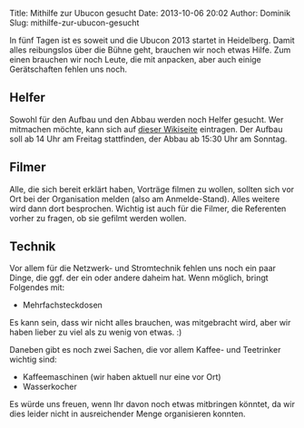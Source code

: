 Title: Mithilfe zur Ubucon gesucht
Date: 2013-10-06 20:02
Author: Dominik
Slug: mithilfe-zur-ubucon-gesucht

In fünf Tagen ist es soweit und die Ubucon 2013 startet in Heidelberg.
Damit alles reibungslos über die Bühne geht, brauchen wir noch etwas
Hilfe. Zum einen brauchen wir noch Leute, die mit anpacken, aber auch
einige Gerätschaften fehlen uns noch.


Helfer
------


Sowohl für den Aufbau und den Abbau werden noch Helfer gesucht. Wer
mitmachen möchte, kann sich auf [dieser
Wikiseite](http://wiki.ubucon.de/doku.php/ubucon:2013:helfer_vor_ort)
eintragen. Der Aufbau soll ab 14 Uhr am Freitag stattfinden, der Abbau
ab 15:30 Uhr am Sonntag.


Filmer
------


Alle, die sich bereit erklärt haben, Vorträge filmen zu wollen, sollten
sich vor Ort bei der Organisation melden (also am Anmelde-Stand). Alles
weitere wird dann dort besprochen. Wichtig ist auch für die Filmer, die
Referenten vorher zu fragen, ob sie gefilmt werden wollen.


Technik
-------


Vor allem für die Netzwerk- und Stromtechnik fehlen uns noch ein paar
Dinge, die ggf. der ein oder andere daheim hat. Wenn möglich, bringt
Folgendes mit:


-   Mehrfachsteckdosen


Es kann sein, dass wir nicht alles brauchen, was mitgebracht wird, aber
wir haben lieber zu viel als zu wenig von etwas. :)


Daneben gibt es noch zwei Sachen, die vor allem Kaffee- und Teetrinker
wichtig sind:


-   Kaffeemaschinen (wir haben aktuell nur eine vor Ort)
-   Wasserkocher


Es würde uns freuen, wenn Ihr davon noch etwas mitbringen könntet, da
wir dies leider nicht in ausreichender Menge organisieren konnten.



